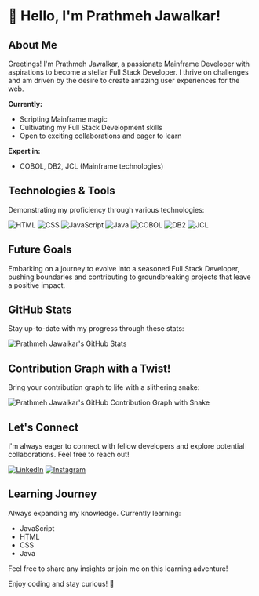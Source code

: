 <!-- Header Section -->
# 👋 Hello, I'm Prathmeh Jawalkar!

## About Me
Greetings! I'm Prathmeh Jawalkar, a passionate Mainframe Developer with aspirations to become a stellar Full Stack Developer. I thrive on challenges and am driven by the desire to create amazing user experiences for the web.

**Currently:**

-  Scripting Mainframe magic
-  Cultivating my Full Stack Development skills
-  Open to exciting collaborations and eager to learn

**Expert in:**

-  COBOL, DB2, JCL (Mainframe technologies)

## Technologies & Tools
Demonstrating my proficiency through various technologies:

![HTML](https://img.shields.io/badge/HTML-E34F26?style=for-the-badge&logo=html5&logoColor=white)
![CSS](https://img.shields.io/badge/CSS-1572B6?style=for-the-badge&logo=css3&logoColor=white)
![JavaScript](https://img.shields.io/badge/JavaScript-F7DF1E?style=for-the-badge&logo=javascript&logoColor=black)
![Java](https://img.shields.io/badge/Java-007396?style=for-the-badge&logo=java&logoColor=white)
![COBOL](https://img.shields.io/badge/COBOL-4F5155?style=for-the-badge&logo=C&logoColor=white)
![DB2](https://img.shields.io/badge/DB2-054ADA?style=for-the-badge&logo=ibm&logoColor=white)
![JCL](https://img.shields.io/badge/JCL-4F5155?style=for-the-badge&logo=C&logoColor=white)

## Future Goals
Embarking on a journey to evolve into a seasoned Full Stack Developer, pushing boundaries and contributing to groundbreaking projects that leave a positive impact.

## GitHub Stats
Stay up-to-date with my progress through these stats:

![Prathmeh Jawalkar's GitHub Stats](https://github-readme-stats.vercel.app/api?username=hustle99&show_icons=true&theme=radical)

## Contribution Graph with a Twist!
Bring your contribution graph to life with a slithering snake:

![Prathmeh Jawalkar's GitHub Contribution Graph with Snake](https://github.com/hustle99/hustle99/blob/main/github-contribution-snake.svg)

## Let's Connect
I'm always eager to connect with fellow developers and explore potential collaborations. Feel free to reach out!

[![LinkedIn](https://img.shields.io/badge/LinkedIn-Prathmesh%20Jawalkar-blue?style=flat-square&logo=linkedin&logoColor=white)](https://www.linkedin.com/company/prathmesh-jawalkar-b95000185/)
[![Instagram](https://img.shields.io/badge/Instagram-Prathmesh%20Jawalkar-red?style=flat-square&logo=instagram&logoColor=white)](https://www.instagram.com/prathmesh-jawalkar-b95000185//?hl=en)

## Learning Journey
Always expanding my knowledge. Currently learning:

- JavaScript
- HTML
- CSS
- Java

Feel free to share any insights or join me on this learning adventure!

Enjoy coding and stay curious! 🚀
